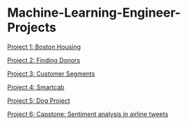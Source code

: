 # Machine-Learning-Engineer-Projects

[Project 1: Boston Housing]()

[Project 2: Finding Donors]()

[Project 3: Customer Segments]()

[Project 4: Smartcab]()

[Project 5: Dog Project]()

[Project 6: Capstone: Sentiment analysis in airline tweets]()
